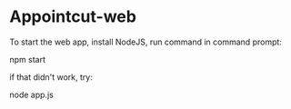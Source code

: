 # Appointcut-web
To start the web app, install NodeJS, run command in command prompt:

npm start

if that didn't work, try:

node app.js

